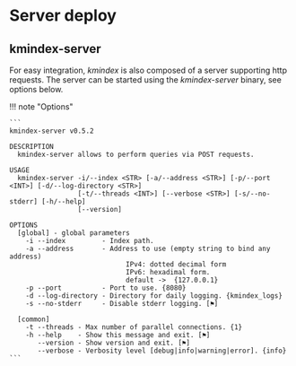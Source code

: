 # Server deploy

## kmindex-server

For easy integration, *kmindex* is also composed of a server supporting http requests.
The server can be started using the *kmindex-server* binary, see options below.

!!! note "Options"

    ```
    kmindex-server v0.5.2

    DESCRIPTION
      kmindex-server allows to perform queries via POST requests.

    USAGE
      kmindex-server -i/--index <STR> [-a/--address <STR>] [-p/--port <INT>] [-d/--log-directory <STR>]
                     [-t/--threads <INT>] [--verbose <STR>] [-s/--no-stderr] [-h/--help]
                     [--version]

    OPTIONS
      [global] - global parameters
        -i --index         - Index path.
        -a --address       - Address to use (empty string to bind any address)
                                 IPv4: dotted decimal form
                                 IPv6: hexadimal form.
                                 default ->  {127.0.0.1}
        -p --port          - Port to use. {8080}
        -d --log-directory - Directory for daily logging. {kmindex_logs}
        -s --no-stderr     - Disable stderr logging. [⚑]

      [common]
        -t --threads - Max number of parallel connections. {1}
        -h --help    - Show this message and exit. [⚑]
           --version - Show version and exit. [⚑]
           --verbose - Verbosity level [debug|info|warning|error]. {info}
    ```


